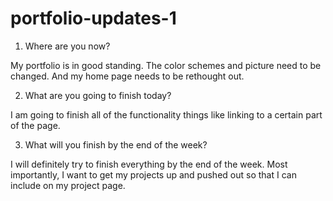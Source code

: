 # portfolio-updates-1

1) Where are you now? 

My portfolio is in good standing. The color schemes and picture need to be changed. And my home page needs to be rethought out. 

2) What are you going to finish today?

I am going to finish all of the functionality things like linking to a certain part of the page.

3) What will you finish by the end of the week?

I will definitely try to finish everything by the end of the week. Most importantly, I want to get my projects up and pushed out so that I can include on my project page. 
